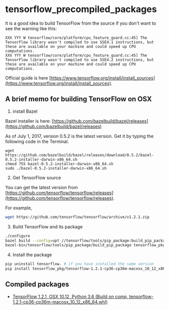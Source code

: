 # tensorflow_precompiled_packages
It is a good idea to build TensorFlow from the source 
if you don't want to see the warning like this: 
```
XXX YYY W tensorflow/core/platform/cpu_feature_guard.cc:45] The TensorFlow library wasn't compiled to use SSE4.1 instructions, but these are available on your machine and could speed up CPU computations.
XXX YYY W tensorflow/core/platform/cpu_feature_guard.cc:45] The TensorFlow library wasn't compiled to use SSE4.2 instructions, but these are available on your machine and could speed up CPU computations.
```

Official guide is here [https://www.tensorflow.org/install/install_sources](https://www.tensorflow.org/install/install_sources).

## A brief memo for building TensorFlow on OSX

1. install Bazel

Bazel installer is here: [https://github.com/bazelbuild/bazel/releases](https://github.com/bazelbuild/bazel/releases)

As of July 1, 2017, version 0.5.2 is the latest version.
Get it by typing the following code in the Terminal.
```
wget https://github.com/bazelbuild/bazel/releases/download/0.5.2/bazel-0.5.2-installer-darwin-x86_64.sh
chmod 755 bazel-0.5.2-installer-darwin-x86_64.sh
sudo ./bazel-0.5.2-installer-darwin-x86_64.sh
```

2. Get TensorFlow source

You can get the latest version from [https://github.com/tensorflow/tensorflow/releases](https://github.com/tensorflow/tensorflow/releases).

For example, 
```bash
wget https://github.com/tensorflow/tensorflow/archive/v1.2.1.zip
```

3. Build TensorFlow and its package

```bash
./configure
bazel build --config=opt //tensorflow/tools/pip_package:build_pip_package
bazel-bin/tensorflow/tools/pip_package/build_pip_package tensorflow_pkg
```

4. Install the package
```bash
pip uninstall tensorflow. # if you have installed the same version
pip install tensorflow_pkg/tensorflow-1.2.1-cp36-cp36m-macosx_10_12_x86_64.whl
```

## Compiled packages

* [TensorFlow 1.2.1, OSX 10.12, Python 3.6 (Build on comp, 
tensorflow-1.2.1-cp36-cp36m-macosx_10_12_x86_64.whl)](http://brain.inu.ac.kr/tensorflow/tensorflow-1.2.1-cp36-cp36m-macosx_10_12_x86_64.whl)

